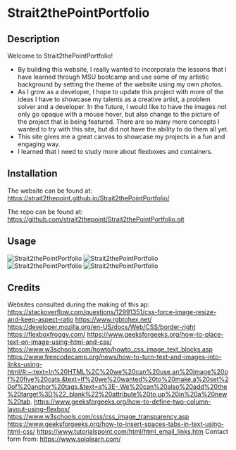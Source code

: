 # Strait2thePointPortfolio

## Description
Welcome to Strait2thePointPortfolio!
- By building this website, I really wanted to incorporate the lessons that I have learned through MSU bootcamp and use some of my artistic background by setting the theme of the website using my own photos.
- As I grow as a developer, I hope to update this project with more of the ideas I have to showcase my talents as a creative artist, a problem solver and a developer.  In the future, I would like to have the images not only go opaque with a mouse hover, but also change to the picture of the project that is being featured.  There are so many more concepts I wanted to try with this site, but did not have the ability to do them all yet.  
- This site gives me a great canvas to showcase my projects in a fun and engaging way.
- I learned that I need to study more about flexboxes and containers.

## Installation
The website can be found at:
https://strait2thepoint.github.io/Strait2thePointPortfolio/

The repo can be found at:
https://github.com/strait2thepoint/Strait2thePointPortfolio.git

## Usage

![Strait2thePointPortfolio](../FlexboxPortfolio/assets/Screenshot_20230213_040913.png)
![Strait2thePointPortfolio](../FlexboxPortfolio/assets/Screenshot_20230213_040923.png)
![Strait2thePointPortfolio](../FlexboxPortfolio/assets/Screenshot_20230213_040928.png)
![Strait2thePointPortfolio](../FlexboxPortfolio/assets/Screenshot_20230213_040935.png)

## Credits

Websites consulted during the making of this ap:
https://stackoverflow.com/questions/12991351/css-force-image-resize-and-keep-aspect-ratio
https://www.rgbtohex.net/
https://developer.mozilla.org/en-US/docs/Web/CSS/border-right
https://flexboxfroggy.com/
https://www.geeksforgeeks.org/how-to-place-text-on-image-using-html-and-css/
https://www.w3schools.com/howto/howto_css_image_text_blocks.asp
https://www.freecodecamp.org/news/how-to-turn-text-and-images-into-links-using-html/#:~:text=In%20HTML%2C%20we%20can%20use,an%20image%20of%20five%20cats.&text=If%20we%20wanted%20to%20make,a%20set%20of%20anchor%20tags.&text=a%3E-,We%20can%20also%20add%20the%20target%3D%22_blank%22%20attribute%20to,up%20in%20a%20new%20tab.
https://www.geeksforgeeks.org/how-to-define-two-column-layout-using-flexbox/
https://www.w3schools.com/css/css_image_transparency.asp
https://www.geeksforgeeks.org/how-to-insert-spaces-tabs-in-text-using-html-css/
https://www.tutorialspoint.com/html/html_email_links.htm
Contact form from: https://www.sololearn.com/
